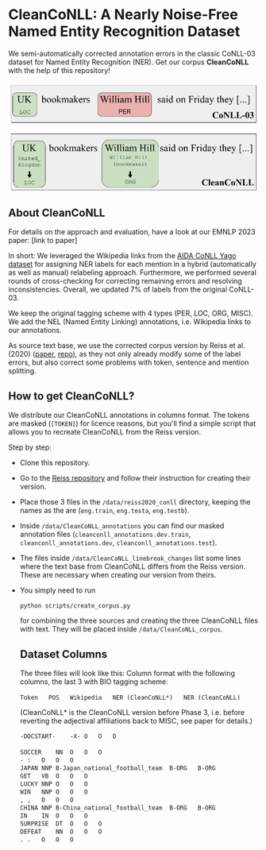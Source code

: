 # CleanCoNLL: A Nearly Noise-Free Named Entity Recognition Dataset

We semi-automatically corrected annotation errors in the classic CoNLL-03 dataset for Named Entity Recognition (NER). Get our corpus **CleanCoNLL** with the help of this repository!

<img src="data/CleanCoNLL_example_sentence.jpg" width="700">


## About CleanCoNLL
For details on the approach and evaluation, have a look at our EMNLP 2023 paper:
[link to paper]

In short: We leveraged the Wikipedia links from the [AIDA CoNLL Yago dataset](https://www.mpi-inf.mpg.de/departments/databases-and-information-systems/research/ambiverse-nlu/aida/downloads) for assigning NER labels for each mention in a hybrid (automatically as well as manual) relabeling approach. Furthermore, we performed several rounds of cross-checking for correcting remaining errors and resolving inconsistencies.
Overall, we updated 7\% of labels from the original CoNLL-03.

We keep the original tagging scheme with 4 types (PER, LOC, ORG, MISC). We add the NEL (Named Entity Linking) annotations, i.e. Wikipedia links to our annotations.

As source text base, we use the corrected corpus version by Reiss et al. (2020) ([paper](https://aclanthology.org/2020.conll-1.16/), [repo](https://github.com/CODAIT/Identifying-Incorrect-Labels-In-CoNLL-2003)), as they not only already modify some of the label errors, but also correct some problems with token, sentence and mention splitting. 

## How to get CleanCoNLL?
We distribute our CleanCoNLL annotations in columns format. The tokens are masked (`[TOKEN]`) for licence reasons, but you'll find a simple script that allows you to recreate CleanCoNLL from the Reiss version.

Step by step:
* Clone this repository.
* Go to the [Reiss repository](https://github.com/CODAIT/Identifying-Incorrect-Labels-In-CoNLL-2003) and follow their instruction for creating their version.
* Place those 3 files in the `/data/reiss2020_conll` directory, keeping the names as the are (`eng.train`, `eng.testa`, `eng.testb`).
* Inside `/data/CleanCoNLL_annotations` you can find our masked annotation files (`cleanconll_annotations.dev.train`, `cleanconll_annotations.dev`, `cleanconll_annotations.test`).
 * The files inside `/data/CleanCoNLL_linebreak_changes` list some lines where the text base from CleanCoNLL differs from the Reiss version. These are necessary when creating our version from theirs. 
* You simply need to run
  ```
  python scripts/create_corpus.py
  ```
  for combining the three sources and creating the three CleanCoNLL files with text. They will be placed inside `/data/CleanCoNLL_corpus`.

  ## Dataset Columns
  The three files will look like this: Column format with the following columns, the last 3 with BIO tagging scheme:
  
  `Token   POS   Wikipedia   NER (CleanCoNLL*)   NER (CleanCoNLL)`
  
  (CleanCoNLL* is the CleanCoNLL version before Phase 3, i.e. before reverting the adjectival affiliations back to MISC, see paper for details.)
  
  ```
  -DOCSTART-	-X-	O	O	O
  
  SOCCER	NN	O	O	O
  -	:	O	O	O
  JAPAN	NNP	B-Japan_national_football_team	B-ORG	B-ORG
  GET	VB	O	O	O
  LUCKY	NNP	O	O	O
  WIN	NNP	O	O	O
  ,	,	O	O	O
  CHINA	NNP	B-China_national_football_team	B-ORG	B-ORG
  IN	IN	O	O	O
  SURPRISE	DT	O	O	O
  DEFEAT	NN	O	O	O
  .	.	O	O	O
  ```


  
